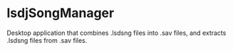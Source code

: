 # lsdjSongManager
Desktop application that combines .lsdsng files into .sav files, and extracts .lsdsng files from .sav files.
